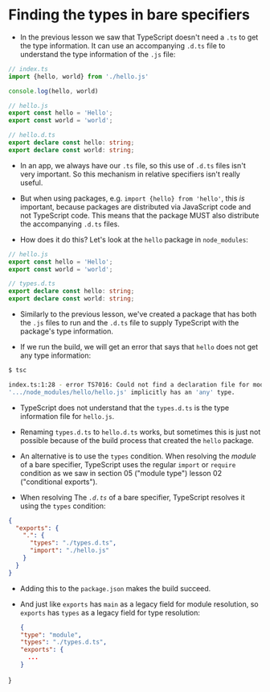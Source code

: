 # Finding the types in bare specifiers

- In the previous lesson we saw that TypeScript doesn't need a `.ts` to get the type information.
  It can use an accompanying `.d.ts` file to understand the type information of the `.js` file:

```ts
// index.ts
import {hello, world} from './hello.js'

console.log(hello, world)

// hello.js
export const hello = 'Hello';
export const world = 'world';

// hello.d.ts
export declare const hello: string;
export declare const world: string;
```

- In an app, we always have our `.ts` file, so this use of `.d.ts` files isn't very important. So this mechanism
  in relative specifiers isn't really useful.

- But when using packages, e.g. `import {hello} from 'hello'`, this _is_ important, because packages
  are distributed via JavaScript code and not TypeScript code. This means that the package MUST also distribute
  the accompanying `.d.ts` files.

- How does it do this? Let's look at the `hello` package in `node_modules`:

```ts
// hello.js
export const hello = 'Hello';
export const world = 'world';

// types.d.ts
export declare const hello: string;
export declare const world: string;
```

- Similarly to the previous lesson, we've created a package that has both the `.js` files to run and the `.d.ts`
  file to supply TypeScript with the package's type information.

- If we run the build, we will get an error that says that `hello` does not get any type information:

```sh
$ tsc

index.ts:1:28 - error TS7016: Could not find a declaration file for module 'hello'.
'.../node_modules/hello/hello.js' implicitly has an 'any' type.
```

- TypeScript does not understand that the `types.d.ts` is the type information file for `hello.js`.

- Renaming `types.d.ts` to `hello.d.ts` works, but sometimes this is just not possible because of the build
  process that created the `hello` package.

- An alternative is to use the `types` condition.
  When resolving the _module_ of a bare specifier, TypeScript uses the regular `import` or `require` condition
  as we saw in section 05 ("module type") lesson 02 ("conditional exports").

- When resolving The _`.d.ts`_ of a bare specifier, TypeScript resolves it using the `types` condition:

```json
{
  "exports": {
    ".": {
      "types": "./types.d.ts",
      "import": "./hello.js"
    }
  }
}
```

- Adding this to the `package.json` makes the build succeed.

- And just like `exports` has `main` as a legacy field for module resolution,
  so `exports` has `types` as a legacy field for type resolution:

  ```json
  {
  "type": "module",
  "types": "./types.d.ts",
  "exports": {
    ...
  }
}
